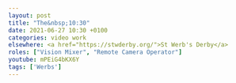 ```yaml
---
layout: post
title: "The&nbsp;10:30"
date: 2021-06-27 10:30 +0100
categories: video work
elsewhere: <a href="https://stwderby.org/">St Werb's Derby</a>
roles: ["Vision Mixer", "Remote Camera Operator"]
youtube: mPEiG4bKX6Y
tags: ['Werbs']
---
```

